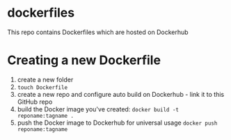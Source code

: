 # dockerfiles
This repo contains Dockerfiles which are hosted on Dockerhub

# Creating a new Dockerfile

1. create a new folder
2. `touch Dockerfile`
3. create a new repo and configure auto build on Dockerhub - link it to this GitHub repo
4. build the Docker image you've created: `docker build -t reponame:tagname .`
5. push the Docker image to Dockerhub for universal usage `docker push reponame:tagname`
